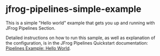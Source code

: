 # jfrog-pipelines-simple-example   

This is a simple "Hello world"  example that gets you up and running with JFrog Pipelines Section.

Detailed instructions on how to run this sample, as well as explanation of the configuration, is in the JFrog Pipelines Quickstart documentation:
[Pipelines Example: Hello World](https://www.jfrog.com/confluence/display/JFROG/Pipeline+Example%3A+Hello+World).
